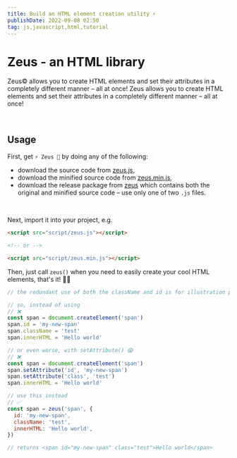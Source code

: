 ```yaml
---
title: Build an HTML element creation utility ⚡
publishDate: 2022-09-08 02:50
tag: js,javascript,html,tutorial
---
```


# Zeus - an HTML library

Zeus&copy; allows you to create HTML elements and set their attributes in a completely different manner &ndash; all at once! Zeus allows you to create HTML elements and set their attributes in a completely different manner &ndash; all at once!

<br>

## Usage

First, get `⚡ Zeus 🦅` by doing any of the following:

- download the source code from [zeus.js](https://raw.githubusercontent.com/igorskyflyer/js-zeus/main/src/zeus.js),
- download the minified source code from [zeus.min.js](https://raw.githubusercontent.com/igorskyflyer/js-zeus/main/dist/zeus.min.js),
- download the release package from [zeus](https://github.com/igorskyflyer/js-zeus/releases/tag/v1.0.0) which contains both the original and minified source code &ndash; use only one of two `.js` files.

<br>

Next, import it into your project, e.g.

```html
<script src="script/zeus.js"></script>

<!-- or -->

<script src="script/zeus.min.js"></script>
```

Then, just call `zeus()` when you need to easily create your cool HTML elements, that's it! 🦸‍♂️

```js
// the redundant use of both the className and id is for illustration purposes only

// so, instead of using
// ❌
const span = document.createElement('span')
span.id = 'my-new-span'
span.className = 'test'
span.innerHTML = 'Hello world'

// or even worse, with setAttribute() 😱
// ❌
const span = document.createElement('span')
span.setAttribute('id', 'my-new-span')
span.setAttribute('class', 'test')
span.innerHTML = 'Hello world'

// use this instead
// ✅
const span = zeus('span', {
  id: 'my-new-span',
  className: 'test',
  innerHTML: 'Hello world',
})

// returns <span id="my-new-span" class="test">Hello world</span>
```

